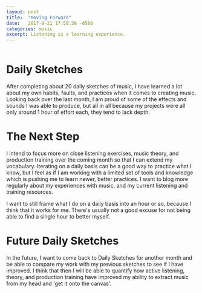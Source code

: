 ```yaml
---
layout: post
title:  "Moving Forward"
date:   2017-9-21 17:59:38 -0500
categories: music
excerpt: Listening is a learning experience.   
---
```

```

```

# Daily Sketches

After completing about 20 daily sketches of music, I have learned a lot about my own habits, faults, and practices when it comes to creating music. Looking back over the last month, I am proud of some of the effects and sounds I was able to produce, but all in all because my projects were all only around 1 hour of effort each, they tend to lack depth.

# The Next Step

I intend to focus more on close listening exercises, music theory, and production training over the coming month so that I can extend my vocabulary. Iterating on a daily basis can be a good way to practice what I know, but I feel as if I am working with a limited set of tools and knowledge which is pushing me to learn newer, better practices. I want to blog more regularly about my experiences with music, and my current listening and training resources.

I want to still frame what I do on a daily basis into an hour or so, because I think that it works for me. There's usually not a good excuse for not being able to find a single hour to better myself.

# Future Daily Sketches

In the future, I want to come back to Daily Sketches for another month and be able to compare my work with my previous sketches to see if I have improved. I think that then I will be able to quantify how active listening, theory, and production training have improved my ability to extract music from my head and 'get it onto the canvas'.
